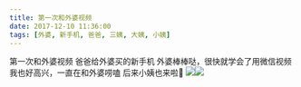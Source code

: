 ```yaml
---
title: 第一次和外婆视频
date: 2017-12-10 11:36:00
tags: [外婆, 新手机, 爸爸, 三姨, 大姨, 小姨]
---
```

第一次和外婆视频
爸爸给外婆买的新手机
外婆棒棒哒，很快就学会了用微信视频
我也好高兴，一直在和外婆唠嗑
后来小姨也来啦🎵
![](http://p0ag9h8ja.bkt.clouddn.com/with-grandama2.png?imageMogr2/auto-orient/thumbnail/400x400>/interlace/1/blur/1x0/quality/100
)![](http://p0ag9h8ja.bkt.clouddn.com/with-grandama.png?imageMogr2/auto-orient/thumbnail/400x400>/interlace/1/blur/1x0/quality/100
)